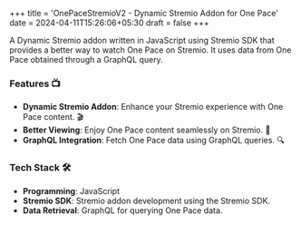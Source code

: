 +++
title = 'OnePaceStremioV2 - Dynamic Stremio Addon for One Pace'
date = 2024-04-11T15:26:06+05:30
draft = false
+++


A Dynamic Stremio addon written in JavaScript using Stremio SDK that provides a better way to watch One Pace on Stremio. It uses data from One Pace obtained through a GraphQL query.

### Features 📺

- **Dynamic Stremio Addon**: Enhance your Stremio experience with One Pace content. 🎬
- **Better Viewing**: Enjoy One Pace content seamlessly on Stremio. 🚀
- **GraphQL Integration**: Fetch One Pace data using GraphQL queries. 🔍

### Tech Stack 🛠️

- **Programming**: JavaScript
- **Stremio SDK**: Stremio addon development using the Stremio SDK.
- **Data Retrieval**: GraphQL for querying One Pace data.


